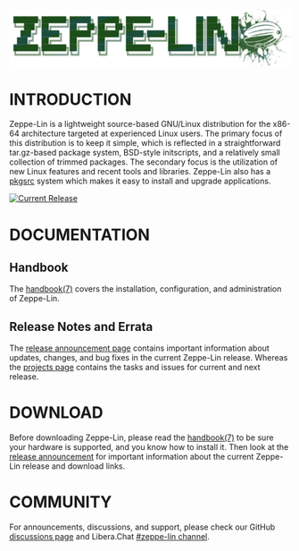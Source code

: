 ![](https://github.com/zeppe-lin/artwork/blob/master/logo-big-2color.png?raw=true)

# INTRODUCTION

Zeppe-Lin is a lightweight source-based GNU/Linux distribution for the
x86-64 architecture targeted at experienced Linux users.  The primary
focus of this distribution is to keep it simple, which is reflected in
a straightforward tar.gz-based package system, BSD-style initscripts,
and a relatively small collection of trimmed packages.  The secondary
focus is the utilization of new Linux features and recent tools and
libraries.  Zeppe-Lin also has a [pkgsrc][1] system which makes it
easy to install and upgrade applications.

[1]: https://zeppe-lin.github.io/man/handbook.7.html#THE-PACKAGES-SOURCES-SYSTEM

<!-- GitHub release (latest by date) -->
<a href="https://github.com/orgs/zeppe-lin/discussions/1">
  <img src="https://img.shields.io/github/v/release/zeppe-lin/pkgsrc-core?color=2c5e36&display_name=tag&label=CURRENT%20RELEASE&logo=linux&logoColor=white&style=for-the-badge" alt="Current Release">
</a>

# DOCUMENTATION

## Handbook

The [handbook(7)][HANDBOOK] covers the installation, configuration,
and administration of Zeppe-Lin.

## Release Notes and Errata

The [release announcement page][RELEASE] contains important
information about updates, changes, and bug fixes in the current
Zeppe-Lin release.  Whereas the [projects page][PROJECTS] contains the
tasks and issues for current and next release.

# DOWNLOAD

Before downloading Zeppe-Lin, please read the [handbook(7)][HANDBOOK]
to be sure your hardware is supported, and you know how to install it.
Then look at the [release announcement][RELEASE] for important
information about the current Zeppe-Lin release and download links.

# COMMUNITY

For announcements, discussions, and support, please check our GitHub
[discussions page][FORUM] and Libera.Chat [#zeppe-lin channel][IRC].

<!-- REFERENCES -->

[RELEASE]: https://github.com/orgs/zeppe-lin/discussions/1
[HANDBOOK]: https://zeppe-lin.github.io/man/handbook.7.html
[PROJECTS]: https://github.com/orgs/zeppe-lin/projects
[FORUM]: https://github.com/orgs/zeppe-lin/discussions
[IRC]: https://web.libera.chat/#zeppe-lin
